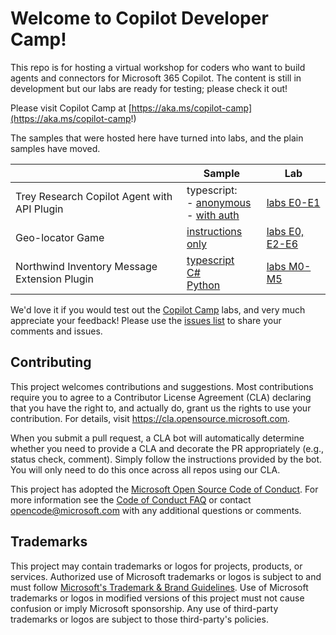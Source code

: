 # Welcome to Copilot Developer Camp!

This repo is for hosting a virtual workshop for coders who want to build agents and connectors for Microsoft 365 Copilot. The content is still in development but our labs are ready for testing; please check it out!

Please visit Copilot Camp at [https://aka.ms/copilot-camp](https://aka.ms/copilot-camp!)

The samples that were hosted here have turned into labs, and the plain samples have moved.

| | Sample | Lab |
|---|---|---|
| Trey Research Copilot Agent with API Plugin | typescript:<br />- [anonymous](https://github.com/OfficeDev/Copilot-for-M365-Samples/tree/main/samples/cext-trey-research)<br />- [with auth](https://github.com/OfficeDev/Copilot-for-M365-Samples/tree/main/samples/cext-trey-research-auth) | [labs E0-E1](https://microsoft.github.io/copilot-camp/pages/extend-m365-copilot/) |
| Geo-locator Game | [instructions only](https://github.com/OfficeDev/Copilot-for-M365-Plugins-Samples/tree/main/samples/cext-geolocator-game) | [labs E0, E2-E6](https://microsoft.github.io/copilot-camp/pages/extend-m365-copilot/) |
 | Northwind Inventory Message Extension Plugin | [typescript](https://github.com/OfficeDev/Copilot-for-M365-Samples/tree/main/samples/msgext-northwind-inventory-ts) <br /> [C#](https://github.com/OfficeDev/Copilot-for-M365-Samples/tree/main/samples/msgext-northwind-inventory-csharp) <br />[Python](https://github.com/OfficeDev/Copilot-for-M365-Samples/tree/main/samples/msgext-northwind-inventory-python)  | [labs M0-M5](https://microsoft.github.io/copilot-camp/pages/extend-message-ext/) |


We'd love it if you would test out the [Copilot Camp](https://aka.ms/copilot-camp) labs, and very much appreciate your feedback! Please use the [issues list](https://github.com/microsoft/copilot-camp/issues) to share your comments and issues.

## Contributing

This project welcomes contributions and suggestions.  Most contributions require you to agree to a
Contributor License Agreement (CLA) declaring that you have the right to, and actually do, grant us
the rights to use your contribution. For details, visit https://cla.opensource.microsoft.com.

When you submit a pull request, a CLA bot will automatically determine whether you need to provide
a CLA and decorate the PR appropriately (e.g., status check, comment). Simply follow the instructions
provided by the bot. You will only need to do this once across all repos using our CLA.

This project has adopted the [Microsoft Open Source Code of Conduct](https://opensource.microsoft.com/codeofconduct/).
For more information see the [Code of Conduct FAQ](https://opensource.microsoft.com/codeofconduct/faq/) or
contact [opencode@microsoft.com](mailto:opencode@microsoft.com) with any additional questions or comments.

## Trademarks

This project may contain trademarks or logos for projects, products, or services. Authorized use of Microsoft 
trademarks or logos is subject to and must follow 
[Microsoft's Trademark & Brand Guidelines](https://www.microsoft.com/en-us/legal/intellectualproperty/trademarks/usage/general).
Use of Microsoft trademarks or logos in modified versions of this project must not cause confusion or imply Microsoft sponsorship.
Any use of third-party trademarks or logos are subject to those third-party's policies.
